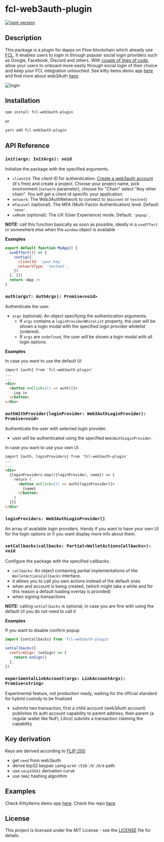 # fcl-web3auth-plugin

[![npm version](https://badge.fury.io/js/fcl-web3auth-plugin.svg)](https://badge.fury.io/js/fcl-web3auth-plugin)

## Description

This package is a plugin for dapps on Flow blockchain which already use [FCL](https://github.com/onflow/fcl-js). It enables users to login in through popular social login providers such as Google, Facebook, Discord and others. With [couple of lines of code](https://github.com/nufi-official/walletless-flow/pull/12), allow your users to onboard more easily through social login of their choice and keep your FCL integration untouched. See kitty items demo app [here](https://wallet.nu.fi/) and find more about web3Auth [here](https://web3auth.io/).

![login](https://github.com/nufi-official/fcl-web3auth-plugin/assets/22474126/4623f55b-2f94-4e70-ae11-6701bfd15b52)

## Installation

```bash
npm install fcl-web3auth-plugin
```

or

```bash
yarn add fcl-web3auth-plugin
```

## API Reference

### `init(args: InitArgs): void`

Initialize the package with the specified arguments.

- `clientId`: The client ID for authentication. [Create a web3auth account](https://dashboard.web3auth.io/) (it's free) and create a project. Choose your project name, pick environment (`network` parameter), choose for "Chain" select "Any other chain". You will get a client id specific your application.
- `network`: The Web3AuthNetwork to connect to (`mainnet` or `testnet`)
- `mfaLevel` (optional): The MFA (Multi-Factor Authentication) level. Default: `'none'`.
- `uxMode` (optional): The UX (User Experience) mode. Default: `'popup'`.

**NOTE:** call this function basically as soon as possible, ideally in a `useEffect` or somewhere else when the `window` object is available

**Examples**

```javascript
export default function MyApp() {
  useEffect(() => {
    config({
      clientId: 'your_key'
      networkType: 'testnet',
    })
  }, [])
  return <App />
}
```

### `auth(args?: AuthArgs): Promise<void>`

Authenticate the user.

- `args` (optional): An object specifying the authentication arguments.
  - If `args` contains a `loginProviderWhiteList` property, the user will be shown a login modal with the specified login provider whitelist (ordered).
  - If `args` are `undefined`, the user will be shown a login modal with all login options.

**Examples**

In case you want to use the default UI

```html
import {auth} from 'fcl-web3auth-plugin'
...
...
<div>
  <button onClick={() => auth()}>
    Log in
  </button>
</div>
```

### `authWithProvider(loginProvider: Web3AuthLoginProvider): Promise<void>`

Authenticate the user with selected login provider.

- user will be authenticated using the specified `Web3AuthLoginProvider`.

In case you want to use your own UI

```html
import {auth, loginProviders} from 'fcl-web3auth-plugin'
...
...
<div>
  {loginProviders.map(({loginProvider, name}) => {
    return (
      <button onClick={() => auth(loginProvider)}>
        {name}
      </button>
    )
  }}}
</div>
```

### `loginProviders: Web3AuthLoginProvider[]`

An array of available login providers. Handy if you want to have your own UI for the login options or if you want display more info about them.

### `setCallbacks(callbacks: Partial<WalletActionsCallbacks>): void`

Configure the package with the specified callbacks.

- `callbacks`: An object containing partial implementations of the `WalletActionsCallbacks` interface.
- it allows you to call you own actions instead of the default ones
- when and account is being created, (which might take a while and for this reason a default loading overlay is provided)
- when signing transactions

**NOTE:** calling `setCallbacks` is optional, in case you are fine with using the default UI you do not need to call it

**Examples**

If you want to disable confirm popup

```javascript
import {setCallbacks} from 'fcl-web3auth-plugin'
...
setCallbacks({
  confirmSign: (onSign) => {
    return onSign()
  },
})
```

### `experimentalLinkAccount(args: LinkAccountArgs): Promise<string>`

Experimental feature, not production ready, waiting for the official standard for hybrid custody to be finalized

- submits two transaction, first a child account (web3Auth account) publishes its auth account capability to parent address, then parent (a regular wallet like NuFi, Lilico) submits a transaction claiming the capability

## Key derivation

Keys are derived according to [FLIP-200](https://github.com/onflow/flow/pull/200)

- get `seed` from web3auth
- derive bip32 keypair using `m/44'/539'/0'/0/0` path
- use `secp256k1` derivation curve
- use `SHA2` hashing algorithm

## Examples

Check KittyItems demo app [here](https://wallet.nu.fi/).
Check the repo [here](https://github.com/nufi-official/walletless-flow/pull/12)

## License

This project is licensed under the MIT License - see the [LICENSE](LICENSE) file for details.
